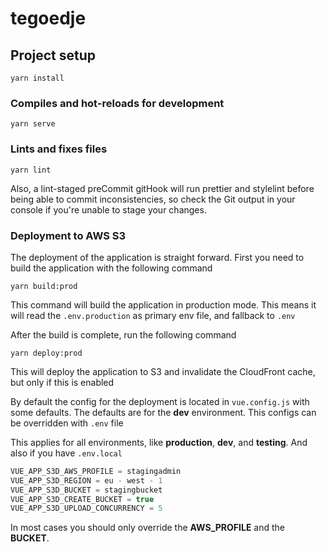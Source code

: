 # tegoedje

## Project setup

`yarn install`

### Compiles and hot-reloads for development

`yarn serve`

### Lints and fixes files

`yarn lint`

Also, a lint-staged preCommit gitHook will run prettier and stylelint before
being able to commit inconsistencies, so check the Git output in your console
if you're unable to stage your changes.

### Deployment to AWS S3

The deployment of the application is straight forward.
First you need to build the application with the following command

`yarn build:prod`

This command will build the application in production mode.
This means it will read the `.env.production` as primary env file, and fallback to `.env`

After the build is complete, run the following command

`yarn deploy:prod`

This will deploy the application to S3 and invalidate the CloudFront cache, but only
if this is enabled

By default the config for the deployment is located in `vue.config.js` with some defaults.
The defaults are for the **dev** environment. This configs can be overridden with `.env` file

This applies for all environments, like **production**, **dev**, and **testing**.
And also if you have `.env.local`

```javascript
VUE_APP_S3D_AWS_PROFILE = stagingadmin
VUE_APP_S3D_REGION = eu - west - 1
VUE_APP_S3D_BUCKET = stagingbucket
VUE_APP_S3D_CREATE_BUCKET = true
VUE_APP_S3D_UPLOAD_CONCURRENCY = 5
```

In most cases you should only override the **AWS_PROFILE** and the **BUCKET**.
